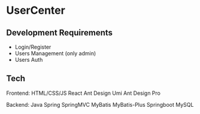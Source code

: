 # UserCenter
## Development Requirements
-   Login/Register
-   Users Management (only admin)
-   Users Auth

## Tech
Frontend:
    HTML/CSS/JS
    React
    Ant Design
    Umi
    Ant Design Pro

Backend:
    Java
    Spring
    SpringMVC
    MyBatis
    MyBatis-Plus
    Springboot
    MySQL
